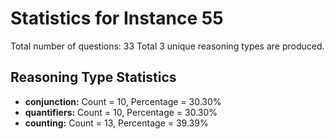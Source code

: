 # Statistics for Instance 55
Total number of questions: 33
Total 3 unique reasoning types are produced.
## Reasoning Type Statistics
- **conjunction:** Count = 10, Percentage = 30.30%
- **quantifiers:** Count = 10, Percentage = 30.30%
- **counting:** Count = 13, Percentage = 39.39%
